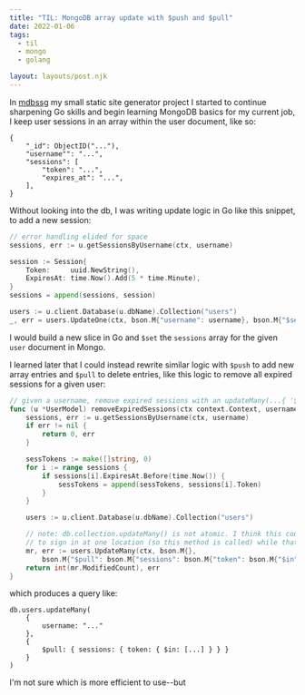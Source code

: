 ```yaml
---
title: "TIL: MongoDB array update with $push and $pull"
date: 2022-01-06
tags:
  - til
  - mongo
  - golang

layout: layouts/post.njk
---
```


In [mdbssg](https://github.com/tydar/mdbssg) my small static site generator project I started to continue sharpening Go skills and begin learning MongoDB basics for my current job, I keep user sessions in an array within the user document, like so:

```mongodb
{
	"_id": ObjectID("..."),
	"username"": "...",
	"sessions": [
		"token": "...",
		"expires_at": "...",
	],
}
```

Without looking into the db, I was writing update logic in Go like this snippet, to add a new session:

```go
// error handling elided for space
sessions, err := u.getSessionsByUsername(ctx, username)

session := Session{
	Token:     uuid.NewString(),
	ExpiresAt: time.Now().Add(5 * time.Minute),
}
sessions = append(sessions, session)

users := u.client.Database(u.dbName).Collection("users")
_, err = users.UpdateOne(ctx, bson.M{"username": username}, bson.M{"$set": bson.M{"sessions": sessions}})
```

I would build a new slice in Go and `$set` the `sessions` array for the given `user` document in Mongo.

I learned later that I could instead rewrite similar logic with `$push` to add new array entries and `$pull` to delete entries, like this logic to remove all expired sessions for a given user:

```go
// given a username, remove expired sessions with an updateMany(...{ '$pull': ... })
func (u *UserModel) removeExpiredSessions(ctx context.Context, username string) (int, error) {
	sessions, err := u.getSessionsByUsername(ctx, username)
	if err != nil {
		return 0, err
	}

	sessTokens := make([]string, 0)
	for i := range sessions {
		if sessions[i].ExpiresAt.Before(time.Now()) {
			sessTokens = append(sessTokens, sessions[i].Token)
		}
	}

	users := u.client.Database(u.dbName).Collection("users")

	// note: db.collection.updateMany() is not atomic. I think this could cause issues if a user is trying
	// to sign in at one location (so this method is called) while that account is in use at another location
	mr, err := users.UpdateMany(ctx, bson.M{},
		bson.M{"$pull": bson.M{"sessions": bson.M{"token": bson.M{"$in": sessTokens}}}})
	return int(mr.ModifiedCount), err
}
```

which produces a query like:

```mongodb
db.users.updateMany(
	{
		username: "..."
	},
	{
		$pull: { sessions: { token: { $in: [...] } } }
	}
)
```

I'm not sure which is more efficient to use--but 
